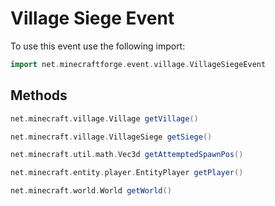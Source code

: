 # Village Siege Event

To use this event use the following import:
```groovy
import net.minecraftforge.event.village.VillageSiegeEvent
```

## Methods
```groovy
net.minecraft.village.Village getVillage()
```

```groovy
net.minecraft.village.VillageSiege getSiege()
```

```groovy
net.minecraft.util.math.Vec3d getAttemptedSpawnPos()
```

```groovy
net.minecraft.entity.player.EntityPlayer getPlayer()
```

```groovy
net.minecraft.world.World getWorld()
```
